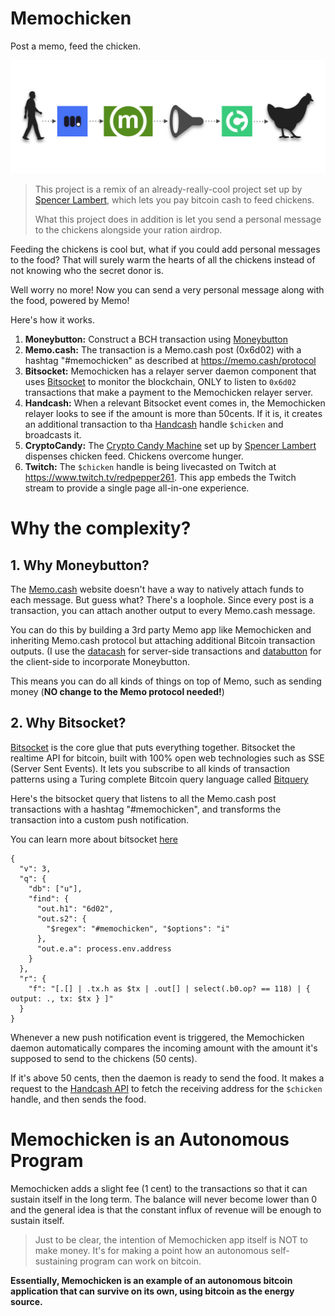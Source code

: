 # Memochicken

Post a memo, feed the chicken.

![memochicken](./memochicken.png)

> This project is a remix of an already-really-cool project set up by [Spencer Lambert](https://twitter.com/SpencerLambert), which lets you pay bitcoin cash to feed chickens.
>
> What this project does in addition is let you send a personal message to the chickens alongside your ration airdrop.

Feeding the chickens is cool but, what if you could add personal messages to the food? That will surely warm the hearts of all the chickens instead of not knowing who the secret donor is.

Well worry no more! Now you can send a very personal message along with the food, powered by Memo!

Here's how it works.

1. **Moneybutton:** Construct a BCH transaction using [Moneybutton](https://moneybutton.com)
2. **Memo.cash:** The transaction is a Memo.cash post (0x6d02) with a hashtag "#memochicken" as described at https://memo.cash/protocol
3. **Bitsocket:** Memochicken has a relayer server daemon component that uses [Bitsocket](https://bitsocket.org) to monitor the blockchain, ONLY to listen to `0x6d02` transactions that make a payment to the Memochicken relayer server.
4. **Handcash:** When a relevant Bitsocket event comes in, the Memochicken relayer looks to see if the amount is more than 50cents. If it is, it creates an additional transaction to tha [Handcash](https://handcash.io) handle `$chicken` and broadcasts it.
5. **CryptoCandy:** The [Crypto Candy Machine](https://www.iozeta.com/product/cryptocandy/) set up by [Spencer Lambert](https://twitter.com/SpencerLambert) dispenses chicken feed. Chickens overcome hunger.
6. **Twitch:** The `$chicken` handle is being livecasted on Twitch at https://www.twitch.tv/redpepper261. This app embeds the Twitch stream to provide a single page all-in-one experience.

# Why the complexity?

## 1. Why Moneybutton?

The [Memo.cash](https://memo.cash) website doesn't have a way to natively attach funds to each message. But guess what? There's a loophole. Since every post is a transaction, you can attach another output to every Memo.cash message. 

You can do this by building a 3rd party Memo app like Memochicken and inheriting Memo.cash protocol but attaching additional Bitcoin transaction outputs. (I use the [datacash](https://github.com/unwriter/datacash) for server-side transactions and [databutton](https://github.com/unwriter/databutton) for the client-side to incorporate Moneybutton.

This means you can do all kinds of things on top of Memo, such as sending money (**NO change to the Memo protocol needed!**)

## 2. Why Bitsocket?

[Bitsocket](https://bitsocket.org) is the core glue that puts everything together. Bitsocket the realtime API for bitcoin, built with 100% open web technologies such as SSE (Server Sent Events). It lets you subscribe to all kinds of transaction patterns using a Turing complete Bitcoin query language called [Bitquery](https://docs.bitdb.network/docs/query_v3)

Here's the bitsocket query that listens to all the Memo.cash post transactions with a hashtag "#memochicken", and transforms the transaction into a custom push notification.


You can learn more about bitsocket [here](https://bitsocket.org)

```
{
  "v": 3,
  "q": {
    "db": ["u"],
    "find": {
      "out.h1": "6d02",
      "out.s2": {
        "$regex": "#memochicken", "$options": "i"
      },
      "out.e.a": process.env.address
    }
  },
  "r": {
    "f": "[.[] | .tx.h as $tx | .out[] | select(.b0.op? == 118) | { output: ., tx: $tx } ]"
  }
}
```

Whenever a new push notification event is triggered, the Memochicken daemon automatically compares the incoming amount with the amount it's supposed to send to the chickens (50 cents). 

If it's above 50 cents, then the daemon is ready to send the food. It makes a request to the [Handcash API](https://handcash.io/api-docs/) to fetch the receiving address for the `$chicken` handle, and then sends the food.

# Memochicken is an Autonomous Program

Memochicken adds a slight fee (1 cent) to the transactions so that it can sustain itself in the long term. The balance will never become lower than 0 and the general idea is that the constant influx of revenue will be enough to sustain itself.

> Just to be clear, the intention of Memochicken app itself is NOT to make money. It's for making a point how an autonomous self-sustaining program can work on bitcoin.

**Essentially, Memochicken is an example of an autonomous bitcoin application that can survive on its own, using bitcoin as the energy source.**
